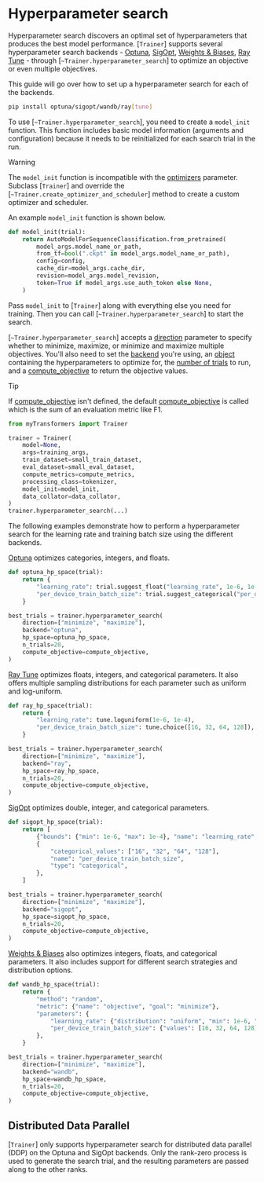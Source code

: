 <!--Copyright 2022 The HuggingFace Team. All rights reserved.

Licensed under the Apache License, Version 2.0 (the "License"); you may not use this file except in compliance with
the License. You may obtain a copy of the License at

http://www.apache.org/licenses/LICENSE-2.0

Unless required by applicable law or agreed to in writing, software distributed under the License is distributed on
an "AS IS" BASIS, WITHOUT WARRANTIES OR CONDITIONS OF ANY KIND, either express or implied. See the License for the

⚠️ Note that this file is in Markdown but contain specific syntax for our doc-builder (similar to MDX) that may not be
rendered properly in your Markdown viewer.

-->

# Hyperparameter search

Hyperparameter search discovers an optimal set of hyperparameters that produces the best model performance. [`Trainer`] supports several hyperparameter search backends - [Optuna](https://optuna.readthedocs.io/en/stable/index.html), [SigOpt](https://docs.sigopt.com/), [Weights & Biases](https://docs.wandb.ai/), [Ray Tune](https://docs.ray.io/en/latest/tune/index.html) - through  [`~Trainer.hyperparameter_search`] to optimize an objective or even multiple objectives.

This guide will go over how to set up a hyperparameter search for each of the backends.

```bash
pip install optuna/sigopt/wandb/ray[tune]
```

To use [`~Trainer.hyperparameter_search`], you need to create a `model_init` function. This function includes basic model information (arguments and configuration) because it needs to be reinitialized for each search trial in the run.

> [!WARNING]
> The `model_init` function is incompatible with the [optimizers](./main_classes/trainer#transformers.Trainer.optimizers) parameter. Subclass [`Trainer`] and override the [`~Trainer.create_optimizer_and_scheduler`] method to create a custom optimizer and scheduler.

An example `model_init` function is shown below.

```py
def model_init(trial):
    return AutoModelForSequenceClassification.from_pretrained(
        model_args.model_name_or_path,
        from_tf=bool(".ckpt" in model_args.model_name_or_path),
        config=config,
        cache_dir=model_args.cache_dir,
        revision=model_args.model_revision,
        token=True if model_args.use_auth_token else None,
    )
```

Pass `model_init` to [`Trainer`] along with everything else you need for training. Then you can call [`~Trainer.hyperparameter_search`] to start the search.

[`~Trainer.hyperparameter_search`] accepts a [direction](./main_classes/trainer#transformers.Trainer.hyperparameter_search.direction) parameter to specify whether to minimize, maximize, or minimize and maximize multiple objectives. You'll also need to set the [backend](./main_classes/trainer#transformers.Trainer.hyperparameter_search.backend) you're using, an [object](./main_classes/trainer#transformers.Trainer.hyperparameter_search.hp_space) containing the hyperparameters to optimize for, the [number of trials](./main_classes/trainer#transformers.Trainer.hyperparameter_search.n_trials) to run, and a [compute_objective](./main_classes/trainer#transformers.Trainer.hyperparameter_search.compute_objective) to return the objective values.

> [!TIP]
> If [compute_objective](./main_classes/trainer#transformers.Trainer.hyperparameter_search.compute_objective) isn't defined, the default [compute_objective](./main_classes/trainer#transformers.Trainer.hyperparameter_search.compute_objective) is called which is the sum of an evaluation metric like F1.

```py
from myTransformers import Trainer

trainer = Trainer(
    model=None,
    args=training_args,
    train_dataset=small_train_dataset,
    eval_dataset=small_eval_dataset,
    compute_metrics=compute_metrics,
    processing_class=tokenizer,
    model_init=model_init,
    data_collator=data_collator,
)
trainer.hyperparameter_search(...)
```

The following examples demonstrate how to perform a hyperparameter search for the learning rate and training batch size using the different backends.

<hfoptions id="backends">
<hfoption id="Optuna">

[Optuna](https://optuna.readthedocs.io/en/stable/tutorial/10_key_features/002_configurations.html#sphx-glr-tutorial-10-key-features-002-configurations-py) optimizes categories, integers, and floats.

```py
def optuna_hp_space(trial):
    return {
        "learning_rate": trial.suggest_float("learning_rate", 1e-6, 1e-4, log=True),
        "per_device_train_batch_size": trial.suggest_categorical("per_device_train_batch_size", [16, 32, 64, 128]),
    }

best_trials = trainer.hyperparameter_search(
    direction=["minimize", "maximize"],
    backend="optuna",
    hp_space=optuna_hp_space,
    n_trials=20,
    compute_objective=compute_objective,
)
```

</hfoption>
<hfoption id="Ray Tune">

[Ray Tune](https://docs.ray.io/en/latest/tune/api/search_space.html) optimizes floats, integers, and categorical parameters. It also offers multiple sampling distributions for each parameter such as uniform and log-uniform.

```py
def ray_hp_space(trial):
    return {
        "learning_rate": tune.loguniform(1e-6, 1e-4),
        "per_device_train_batch_size": tune.choice([16, 32, 64, 128]),
    }

best_trials = trainer.hyperparameter_search( 
    direction=["minimize", "maximize"],
    backend="ray",
    hp_space=ray_hp_space,
    n_trials=20,
    compute_objective=compute_objective,
)
```

</hfoption>
<hfoption id="SigOpt">

[SigOpt](https://docs.sigopt.com/ai-module-api-references/api_reference/objects/object_parameter) optimizes double, integer, and categorical parameters.

```py
def sigopt_hp_space(trial):
    return [
        {"bounds": {"min": 1e-6, "max": 1e-4}, "name": "learning_rate", "type": "double"},
        {
            "categorical_values": ["16", "32", "64", "128"],
            "name": "per_device_train_batch_size",
            "type": "categorical",
        },
    ]

best_trials = trainer.hyperparameter_search( 
    direction=["minimize", "maximize"],
    backend="sigopt",
    hp_space=sigopt_hp_space,
    n_trials=20,
    compute_objective=compute_objective,
)
```

</hfoption>
<hfoption id="Weights & Biases">

[Weights & Biases](https://docs.wandb.ai/guides/sweeps/sweep-config-keys) also optimizes integers, floats, and categorical parameters. It also includes support for different search strategies and distribution options.

```py
def wandb_hp_space(trial):
    return {
        "method": "random",
        "metric": {"name": "objective", "goal": "minimize"},
        "parameters": {
            "learning_rate": {"distribution": "uniform", "min": 1e-6, "max": 1e-4},
            "per_device_train_batch_size": {"values": [16, 32, 64, 128]},
        },
    }

best_trials = trainer.hyperparameter_search( 
    direction=["minimize", "maximize"],
    backend="wandb",
    hp_space=wandb_hp_space,
    n_trials=20,
    compute_objective=compute_objective,
)
```

</hfoption>
</hfoptions>

## Distributed Data Parallel

[`Trainer`] only supports hyperparameter search for distributed data parallel (DDP) on the Optuna and SigOpt backends. Only the rank-zero process is used to generate the search trial, and the resulting parameters are passed along to the other ranks.
